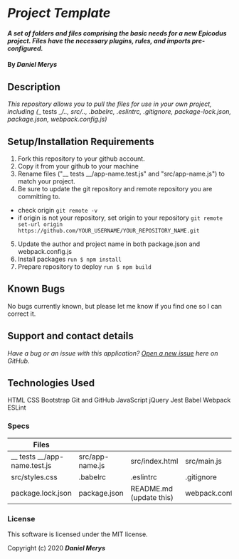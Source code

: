 # _Project Template_

#### _A set of folders and files comprising the basic needs for a new Epicodus project. Files have the necessary plugins, rules, and imports pre-configured._

#### By _**Daniel Merys**_

## Description

_This repository allows you to pull the files for use in your own project, including (__ tests __/.., src/.., .babelrc, .eslintrc, .gitignore, package-lock.json, package.json, webpack.config.js)_

## Setup/Installation Requirements

1. Fork this repository to your github account.
2. Copy it from your github to your machine
3. Rename files ("__ tests __/app-name.test.js" and "src/app-name.js") to match your project.
4. Be sure to update the git repository and remote repository you are committing to.
* check origin
`git remote -v`
* if origin is not your repository, set origin to your repository
`git remote set-url origin https://github.com/YOUR_USERNAME/YOUR_REPOSITORY_NAME.git`  
5. Update the author and project name in both package.json and webpack.config.js
6. Install packages
`run $ npm install`
7. Prepare repository to deploy
`run $ npm build`

## Known Bugs

No bugs currently known, but please let me know if you find one so I can correct it.
 
## Support and contact details

_Have a bug or an issue with this application? [Open a new issue](https://github.com/dkmerys/project-template/issues) here on GitHub._

## Technologies Used

HTML
CSS
Bootstrap
Git and GitHub
JavaScript
jQuery
Jest
Babel
Webpack
ESLint

### Specs
| Files                      |                 |                         |                   |
|----------------------------|-----------------|-------------------------|-------------------|
| __ tests __/app-name.test.js | src/app-name.js | src/index.html          | src/main.js       |
| src/styles.css             | .babelrc        | .eslintrc               | .gitignore        |
| package.lock.json          | package.json    | README.md (update this) | webpack.config.js |



### License

This software is licensed under the MIT license.

Copyright (c) 2020 **_Daniel Merys_**